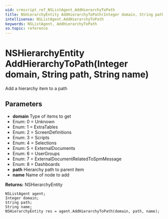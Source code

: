 ```yaml
---
uid: crmscript_ref_NSListAgent_AddHierarchyToPath
title: NSHierarchyEntity AddHierarchyToPath(Integer domain, String path, String name)
intellisense: NSListAgent.AddHierarchyToPath
keywords: NSListAgent, AddHierarchyToPath
so.topic: reference
---
```


# NSHierarchyEntity AddHierarchyToPath(Integer domain, String path, String name)

Add a hierarchy item to a path

## Parameters

* **domain** Type of items to get
* Enum: 0 = Unknown
* Enum: 1 = ExtraTables
* Enum: 2 = ScreenDefinitions
* Enum: 3 = Scripts
* Enum: 4 = Selections
* Enum: 5 = ExternalDocuments
* Enum: 6 = UserGroups
* Enum: 7 = ExternalDocumentRelatedToSpmMessage
* Enum: 8 = Dashboards
* **path** Hierarchy path to parent item
* **name** Name of node to add

**Returns:** NSHierarchyEntity

```crmscript
NSListAgent agent;
Integer domain;
String path;
String name;
NSHierarchyEntity res = agent.AddHierarchyToPath(domain, path, name);
```

